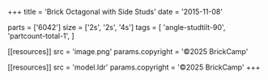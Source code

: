 +++
title = 'Brick Octagonal with Side Studs'
date  = '2015-11-08'

parts = ['6042']
size  = ['2s', '2s', '4s']
tags  = [
  'angle-studtilt-90',
  'partcount-total-1',
]

[[resources]]
src              = 'image.png'
params.copyright = '©2025 BrickCamp'

[[resources]]
src              = 'model.ldr'
params.copyright = '©2025 BrickCamp'
+++
